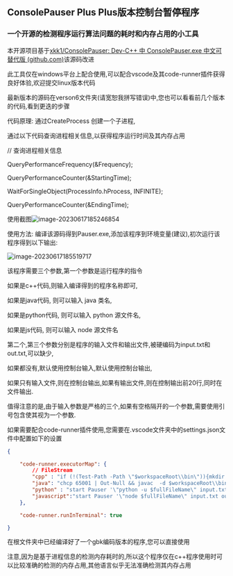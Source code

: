 ## ConsolePauser Plus Plus版本控制台暂停程序

### 一个开源的检测程序运行算法问题的耗时和内存占用的小工具

本开源项目基于[xkk1/ConsolePauser: Dev-C++ 中 ConsolePauser.exe 中文可替代版 (github.com)](https://github.com/xkk1/ConsolePauser)该源码改进

此工具仅在windows平台上配合使用,可以配合vscode及其code-runner插件获得良好体验,欢迎提交linux版本代码

最新版本的源码在verson6文件夹(请宽恕我拼写错误)中,您也可以看看前几个版本的代码,看到更迭的步骤

代码原理: 通过CreateProcess 创建一个子进程,

通过以下代码查询进程相关信息,以获得程序运行时间及其内存占用

  // 查询进程相关信息

  QueryPerformanceFrequency(&Frequency);

  QueryPerformanceCounter(&StartingTime);

  WaitForSingleObject(ProcessInfo.hProcess, INFINITE);

  QueryPerformanceCounter(&EndingTime);



使用截图![image-20230617185246854](https://s1.vika.cn/space/2023/06/17/64caf22a5d4a4519a1faa3b902ce964a)

使用方法: 编译该源码得到Pauser.exe,添加该程序到环境变量(建议),初次运行该程序得到以下输出:

![image-20230617185519717](https://s1.vika.cn/space/2023/06/17/5a28c57be60a4687af8582926983d25c)

该程序需要三个参数,第一个参数是运行程序的指令  

如果是c++代码,则输入编译得到的程序名称即可,

如果是java代码, 则可以输入 java 类名,

如果是python代码, 则可以输入 python 源文件名,

如果是js代码, 则可以输入 node 源文件名



第二个,第三个参数分别是程序的输入文件和输出文件,被硬编码为input.txt和out.txt,可以缺少,

如果都没有,默认使用控制台输入,默认使用控制台输出,

如果只有输入文件,则在控制台输出,如果有输出文件,则在控制输出前20行,同时在文件输出.

值得注意的是,由于输入参数是严格的三个,如果有空格隔开的一个参数,需要使用引号包含使其视为一个参数.

如果需要配合code-runner插件使用,您需要在.vscode文件夹中的settings.json文件中配置如下的设置

```json
{

    "code-runner.executorMap": {
        // FileStream
        "cpp" : "if (!(Test-Path -Path \"$workspaceRoot\\bin\")){mkdir \"$workspaceRoot\\bin\" | Out-Null} && g++ -Wall -std=c++11 -fexec-charset=GBK -lshow -o $workspaceRoot\\bin\\$fileNameWithoutExt.exe $fullFileName && start Pauser '\"$workspaceRoot\\bin\\$fileNameWithoutExt.exe\" input.txt  out.txt ' ",
        "java": "chcp 65001 | Out-Null && javac  -d $workspaceRoot\\bin -encoding UTF-8 $fullFileName && start Pauser '\"java -classpath $workspaceRoot\\bin $fileNameWithoutExt \" input.txt out.txt  '",
        "python" : "start Pauser '\"python -u $fullFileName\" input.txt out.txt'",
        "javascript":"start Pauser '\"node $fullFileName\" input.txt out.txt' "
    },

    "code-runner.runInTerminal": true

}
```

在根文件夹中已经编译好了一个gbk编码版本的程序,您可以直接使用

注意,因为是基于进程信息的检测内存耗时的,所以这个程序仅在c++程序使用时可以比较准确的检测的内存占用,其他语言似乎无法准确检测其内存占用
